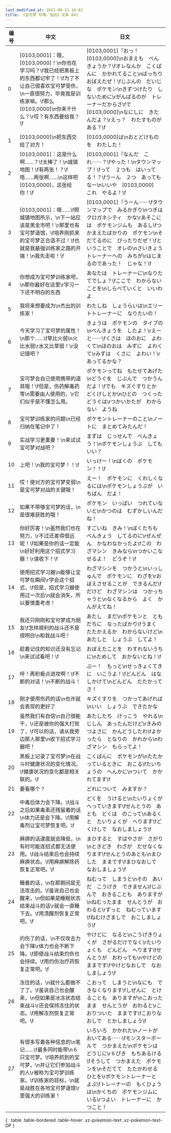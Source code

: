 ```yaml
---
last_modified_at: 2021-08-21 16:02
title: 《宝可梦 珍珠／钻石》文本 041
---
```

| 编号 | 中文 | 日文 |
| ---- | ---- | ---- |
| 0 | [0103,0001]：哦，[0103,0000]！\n你也在学习吗？\f我已经把黑板上的东西都记牢了！\f为了不让自己很喜欢宝可梦受伤，\n一直很努力，毕竟我是训练家嘛。\f那么[0103,0000]\n你来干什么？\r哎？有东西要给我？\f | [0103,0001]『おっ！　[0103,0000]\nおまえも　べんきょうか？\fオレなんか　こくばんに　かかれてること\nばっちり　おぼえたぜ！\fじぶんの　だいじな　ポケモン\nきずつけたり　しないために\rがんばるのが　トレーナーだからさ\fで　[0103,0000]\nなにしに　きたんだよ？\rえっ？　わたすものが　ある？\f |
| 1 | [0103,0000]\n把东西交给了对方！ | [0103,0000]は\nおとどけものを　わたした！ |
| 2 | [0103,0001]：这是什么啊……？\f太棒了！\n城镇地图！\f有两张！？\f唔……两张啊……\n这样吧[0103,0000]，这张给你！\f | [0103,0001]『なんだ　これ⋯⋯？\fやった！\nタウンマップ！\fって　２つも　はいってる！？\fうーん　２つ　あってもなー\nいいや　[0103,0000]　これ　やるよ！\f |
| 3 | [0103,0001]：嗯……\f照城镇地图所示，\n下一站应该是黑金市吧！\r那里也有宝可梦道馆，\f培养刚抓来的宝可梦正合适不过！\f也就是我最强训练家之路的开端！\n我先走啦！\f | [0103,0001]『うーん⋯⋯\fタウンマップで　みるかぎり\nつぎは　クロガネシティ　かな\rあそこには　ポケモンジムも　あるし\fつかまえたばかりの　ポケモン\nそだてるのに　ぴったりだぜ！\fということで　オレの\nさいきょうトレーナーへの　みちが\rはじまるのであった！　じゃな！\f |
| 4 | 你想成为宝可梦训练家吧，\n那你最好在这里\r学习一下还不明白的东西 | あなたは　トレーナーに\nなりたてでしょ？\fここで　わからない　ことを\nしらべていくと　いいわよ |
| 5 | 我将来想要成为\n杰出的训练家！ | わたしね　しょうらいは\nエリートトレーナーに　なりたいの！ |
| 6 | 今天学习了宝可梦的属性！\n那个……\f草比火弱\n火比水弱\r水又比草弱！\r没记错吧？ | きょうは　ポケモンの　タイプの\nべんきょうを　したよ！\rえーと⋯⋯\fくさは　ほのおに　よわくて\nほのおは　みずに　よわくて\rみずは　くさに　よわい！\rあってるかな？ |
| 7 | 宝可梦会自己使用携带的道具哦！\f但是，伤药解毒药等\n需要由人使用的，\r它们似乎是不懂怎么用。 | ポケモンってね　もたせてあげた\nどうぐを　じぶんで　つかうんだよ！\fでも　キズぐすりとか　どくけしとか\nひとの　つくった　どうぐは\rつかいかたが　わからない　ようね |
| 8 | 宝可梦训练家的问题\n已经归纳在笔记中了！ | ポケモントレーナーのこと\nノートに　まとめてみたんだ！ |
| 9 | 实战学习更重要！\n来试试宝可梦对战吧？ | まずは　じっせんで　べんきょう！\nポケモンしょうぶ　してもいい？ |
| 10 | 上吧！\n我的宝可梦！！\f | いっけー！\nぼくの　ポケモン！！\f |
| 11 | 哎！使对方的宝可梦变弱\n是宝可梦对战的关键哦！ | えー！　ポケモンに　くわしくなるには\nポケモンしょうぶが　いちばん　だよ！ |
| 12 | 如果不带够宝可梦的话，\n是很难获胜的哦！ | ポケモン　いっぱい　つれていないと\nかつのは　むずかしいんだね！ |
| 13 | 你好厉害！\n虽然我们也在努力，\r不过还差得很远呢！\f如果是你的话一定能\n好好利用这个招式学习器！\r请收下！\f | すごいね　きみ！\nぼくたちも　べんきょう　してるのに\rぜんぜん　かなわなかったよ\fこの　わざマシン　きみなら\nつかいこなせるよ！　どうぞ！\f |
| 14 | 使用招式学习器\n能够让宝可梦在瞬间\r学会这个招式，\f但是，招式学习器使用过一次后\n就会消失，所以要慎重考虑！ | わざマシンを　つかうと\nいっしゅんで　ポケモンに　わざを\rおぼえさせることが　できるんだ\fだけど　わざマシンは　つかっちゃうと\nなくなるから　よく　かんがえてね！ |
| 15 | 我还只刚刚和宝可梦成为朋友\f怎样顺利的战斗还不是很明白\n和我战斗吧！ | あたし　まだ\nポケモンと　ともだちに　なったばかり\fうまく　たたかえるか　わからないけど\nあたしと　しょうぶ　してよ！ |
| 16 | 趁着记住的知识还没有忘记\n来试试看吧！\f | おぼえたことを　わすれないうちに\nためして　おかないとね！\f |
| 17 | 呼！再积极点进攻啊！\f不断的对话！\n不断的战斗！ | ぶー！　もっと\nせっきょくてきに　いこうよ！\fどんどん　はなしかけて\nどんどん　たたかってさ！ |
| 18 | 刚才使用伤药的话\n也许就会表现的更好了 | キズぐすりを　つかってあげれば\nいい　しょうぶ　できたかな |
| 19 | 虽然我们有自信\n自己很能干，\r还是被你的强大打败了，\f可以的话，请从我旁边那人那里\n收下招式学习器吧！ | あたしたち　けっこう　やれる\nじしん　あったんだけど\rきみの　つよさに　かんどうしたわ\fよかったら　となりの　かれから\nわざマシン　もらってよ！ |
| 20 | 黑板上记录了宝可梦\n在战斗时健康状况的变化情况。\f健康状况的变化都是相关联的。\f | こくばんに　ポケモンが\nたたかっているときに　おこる\fたいちょうの　へんかに\nついて　かかれてます\f |
| 21 | 要看哪个？ | どれについて　みますか？ |
| 22 | 中毒后体力会下降。\f战斗之后如果毒素还残留着的话\n体力还是会下降。\f用解毒剂让宝可梦恢复吧。\f | どくを　うけると\nたいりょくが　へっていきます\fせんとうの　あとも　どくは　のこって\nあるくと　たいりょくが　へります\fどくけしで　なおしましょう\f |
| 23 | 麻痹的话速度就会降低，\n有时可能连招式都无法使用。\f战斗结束后也会持续麻痹状态。\f用麻痹解除药恢复正常吧。\f | まひすると　すばやさが　さがり\nときどき　わざが　だせなくなります\fせんとうのあとも\nまひした　ままです\fまひなおしで　なおしましょう\f |
| 24 | 睡着的话，\n在那期间是无法攻击的。\f虽说自己也会醒来，\n但如果是睡眠状态结束战斗的话\r就会一直睡下去。\f用清醒剂恢复正常吧。\f | ねむって　しまうと\nその　あいだ　こうげき　できません\fじぶんで　おきることも　ありますが\nねむったまま　せんとうが　おわると\rずっと　ねむっています\fねむけざましで　おこしましょう\f |
| 25 | 灼伤了的话，\n不仅攻击力会下降\r体力也会不断下降。\f即使战斗结束灼伤也会持续。\f用灼伤治疗药恢复正常吧。\f | やけどに　なると\nこうげきりょくが　さがるだけでなく\rたいりょくも　どんどん　へります\fせんとうが　おわっても\nやけどの　ままです\fやけどなおしで　なおしましょう\f |
| 26 | 冻住的话，\n就什么都做不了了。\f虽说自己也会醒来，\n但如果是冰冻状态结束战斗\r还会保持冻住的状态。\f用解冻剂恢复正常吧。\f | こおって　しまうと\nなにも　できなくなります\fしぜんに　とけることも　ありますが\nこおったまま　せんとうが　おわると\rこおりついた　ままです\fこおりなおしで　とかしましょう\f |
| 27 | 有很多写着各种信息的\n笔记……\f最多同时能带\n６只宝可梦。\f培养抓到的宝可梦，\n并让它们参加战斗的人\r被称为宝可梦训练家。\f训练家的目标，\n就是战胜在各地宝可梦道馆\r里强大的训练家！ | いろいろ　かかれた\nノートが　おいてある⋯⋯\fモンスターボールで　つかまえた\nポケモンは　どうじに\r６ぴき　もちあるける\fそうして　つかまえた　ポケモンを\nそだてて　たたかわせる　ひとを\rポケモントレーナーと　よぶ\fトレーナーの　もくひょうは\nかくちの　ポケモンジムに　いる\rつよい　トレーナーに　かつこと！ |
{: .table .table-bordered .table-hover .xz-pokemon-text .xz-pokemon-text-DP }